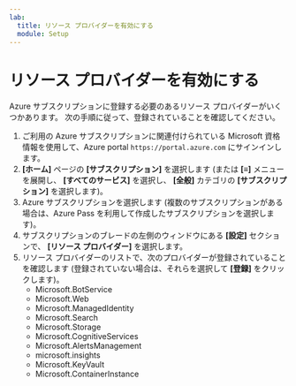 ```yaml
---
lab:
  title: リソース プロバイダーを有効にする
  module: Setup
---
```


# リソース プロバイダーを有効にする

Azure サブスクリプションに登録する必要のあるリソース プロバイダーがいくつかあります。 次の手順に従って、登録されていることを確認してください。

1. ご利用の Azure サブスクリプションに関連付けられている Microsoft 資格情報を使用して、Azure portal `https://portal.azure.com` にサインインします。
2. **[ホーム]** ページの **[サブスクリプション]** を選択します (または **[&#8801;]** メニューを展開し、 **[すべてのサービス]** を選択し、 **[全般]** カテゴリの **[サブスクリプション]** を選択します)。
3. Azure サブスクリプションを選択します (複数のサブスクリプションがある場合は、Azure Pass を利用して作成したサブスクリプションを選択します)。
4. サブスクリプションのブレードの左側のウィンドウにある **[設定]** セクションで、 **[リソース プロバイダー]** を選択します。
5. リソース プロバイダーのリストで、次のプロバイダーが登録されていることを確認します (登録されていない場合は、それらを選択して **[登録]** をクリックします)。
    - Microsoft.BotService
    - Microsoft.Web
    - Microsoft.ManagedIdentity
    - Microsoft.Search
    - Microsoft.Storage
    - Microsoft.CognitiveServices
    - Microsoft.AlertsManagement
    - microsoft.insights
    - Microsoft.KeyVault
    - Microsoft.ContainerInstance
